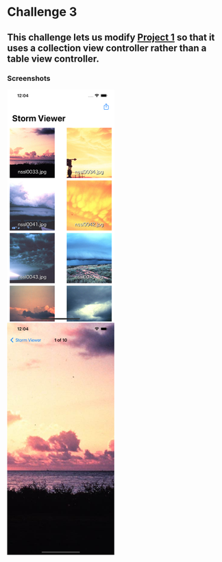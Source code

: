 # Challenge 3

## This challenge lets us modify [Project 1](https://github.com/deathlezz/100-Days-of-Swift/tree/main/Projects/01-Project1) so that it uses a collection view controller rather than a table view controller.

### Screenshots

<img src="https://github.com/deathlezz/100-Days-of-Swift/blob/main/Projects/13-Project10/Challenge3/Screenshots/Screenshot1.png" width=250> ‎ <img src="https://github.com/deathlezz/100-Days-of-Swift/blob/main/Projects/13-Project10/Challenge3/Screenshots/Screenshot2.png" width=250>
